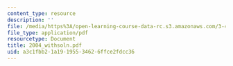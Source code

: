 ```yaml
---
content_type: resource
description: ''
file: /media/https%3A/open-learning-course-data-rc.s3.amazonaws.com/3-45-magnetic-materials-spring-2004/a3c1fbb21a19195534626ffce2fdcc36_2004_withsoln.pdf
file_type: application/pdf
resourcetype: Document
title: 2004_withsoln.pdf
uid: a3c1fbb2-1a19-1955-3462-6ffce2fdcc36
---
```

